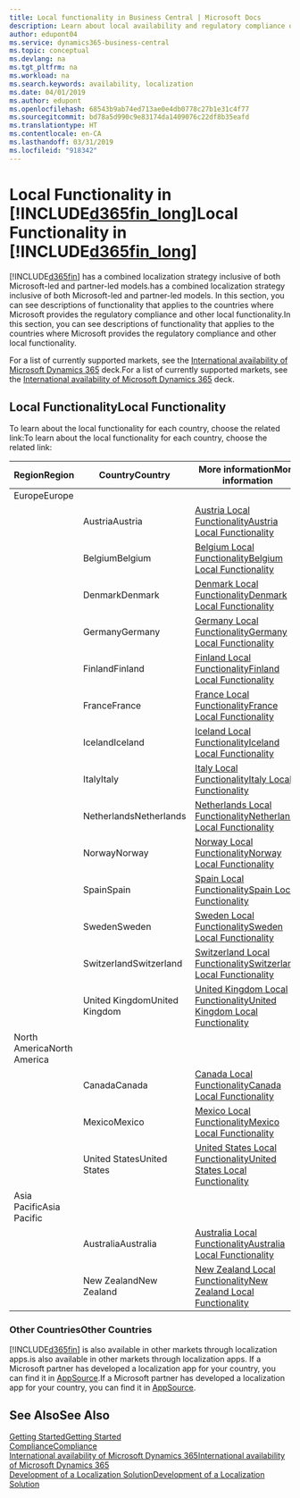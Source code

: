 ```yaml
---
title: Local functionality in Business Central | Microsoft Docs
description: Learn about local availability and regulatory compliance of Dynamics 365 Business Central.
author: edupont04
ms.service: dynamics365-business-central
ms.topic: conceptual
ms.devlang: na
ms.tgt_pltfrm: na
ms.workload: na
ms.search.keywords: availability, localization
ms.date: 04/01/2019
ms.author: edupont
ms.openlocfilehash: 68543b9ab74ed713ae0e4db0778c27b1e31c4f77
ms.sourcegitcommit: bd78a5d990c9e83174da1409076c22df8b35eafd
ms.translationtype: HT
ms.contentlocale: en-CA
ms.lasthandoff: 03/31/2019
ms.locfileid: "918342"
---
```

# <a name="local-functionality-in-included365finlongincludesd365finlongmdmd"></a><span data-ttu-id="417b1-103">Local Functionality in [!INCLUDE[d365fin_long](includes/d365fin_long_md.md)]</span><span class="sxs-lookup"><span data-stu-id="417b1-103">Local Functionality in [!INCLUDE[d365fin_long](includes/d365fin_long_md.md)]</span></span>
[!INCLUDE[d365fin](includes/d365fin_md.md)] <span data-ttu-id="417b1-104">has a combined localization strategy inclusive of both Microsoft-led and partner-led models.</span><span class="sxs-lookup"><span data-stu-id="417b1-104">has a combined localization strategy inclusive of both Microsoft-led and partner-led models.</span></span> <span data-ttu-id="417b1-105">In this section, you can see descriptions of functionality that applies to the countries where Microsoft provides the regulatory compliance and other local functionality.</span><span class="sxs-lookup"><span data-stu-id="417b1-105">In this section, you can see descriptions of functionality that applies to the countries where Microsoft provides the regulatory compliance and other local functionality.</span></span>  

<span data-ttu-id="417b1-106">For a list of currently supported markets, see the [International availability of Microsoft Dynamics 365](https://docs.microsoft.com/en-us/dynamics365/get-started/availability) deck.</span><span class="sxs-lookup"><span data-stu-id="417b1-106">For a list of currently supported markets, see the [International availability of Microsoft Dynamics 365](https://docs.microsoft.com/en-us/dynamics365/get-started/availability) deck.</span></span>  

## <a name="local-functionality"></a><span data-ttu-id="417b1-107">Local Functionality</span><span class="sxs-lookup"><span data-stu-id="417b1-107">Local Functionality</span></span>
<span data-ttu-id="417b1-108">To learn about the local functionality for each country, choose the related link:</span><span class="sxs-lookup"><span data-stu-id="417b1-108">To learn about the local functionality for each country, choose the related link:</span></span>

| <span data-ttu-id="417b1-109">Region</span><span class="sxs-lookup"><span data-stu-id="417b1-109">Region</span></span> | <span data-ttu-id="417b1-110">Country</span><span class="sxs-lookup"><span data-stu-id="417b1-110">Country</span></span> | <span data-ttu-id="417b1-111">More information</span><span class="sxs-lookup"><span data-stu-id="417b1-111">More information</span></span> |
| --- | --- |--- |
| <span data-ttu-id="417b1-112">Europe</span><span class="sxs-lookup"><span data-stu-id="417b1-112">Europe</span></span> |  | |
|        | <span data-ttu-id="417b1-113">Austria</span><span class="sxs-lookup"><span data-stu-id="417b1-113">Austria</span></span> | [<span data-ttu-id="417b1-114">Austria Local Functionality</span><span class="sxs-lookup"><span data-stu-id="417b1-114">Austria Local Functionality</span></span>](localfunctionality/austria/austria-local-functionality.md) |
|        | <span data-ttu-id="417b1-115">Belgium</span><span class="sxs-lookup"><span data-stu-id="417b1-115">Belgium</span></span> |  [<span data-ttu-id="417b1-116">Belgium Local Functionality</span><span class="sxs-lookup"><span data-stu-id="417b1-116">Belgium Local Functionality</span></span>](localfunctionality/belgium/belgium-local-functionality.md) |
|        | <span data-ttu-id="417b1-117">Denmark</span><span class="sxs-lookup"><span data-stu-id="417b1-117">Denmark</span></span> | [<span data-ttu-id="417b1-118">Denmark Local Functionality</span><span class="sxs-lookup"><span data-stu-id="417b1-118">Denmark Local Functionality</span></span>](localfunctionality/denmark/denmark-local-functionality.md) |
|        | <span data-ttu-id="417b1-119">Germany</span><span class="sxs-lookup"><span data-stu-id="417b1-119">Germany</span></span> | [<span data-ttu-id="417b1-120">Germany Local Functionality</span><span class="sxs-lookup"><span data-stu-id="417b1-120">Germany Local Functionality</span></span>](localfunctionality/germany/germany-local-functionality.md) |
|        | <span data-ttu-id="417b1-121">Finland</span><span class="sxs-lookup"><span data-stu-id="417b1-121">Finland</span></span> | [<span data-ttu-id="417b1-122">Finland Local Functionality</span><span class="sxs-lookup"><span data-stu-id="417b1-122">Finland Local Functionality</span></span>](localfunctionality/finland/finland-local-functionality.md) |
|        | <span data-ttu-id="417b1-123">France</span><span class="sxs-lookup"><span data-stu-id="417b1-123">France</span></span> | [<span data-ttu-id="417b1-124">France Local Functionality</span><span class="sxs-lookup"><span data-stu-id="417b1-124">France Local Functionality</span></span>](localfunctionality/france/france-local-functionality.md) |
|        | <span data-ttu-id="417b1-125">Iceland</span><span class="sxs-lookup"><span data-stu-id="417b1-125">Iceland</span></span> | [<span data-ttu-id="417b1-126">Iceland Local Functionality</span><span class="sxs-lookup"><span data-stu-id="417b1-126">Iceland Local Functionality</span></span>](localfunctionality/iceland/iceland-local-functionality.md) |
|        | <span data-ttu-id="417b1-127">Italy</span><span class="sxs-lookup"><span data-stu-id="417b1-127">Italy</span></span> | [<span data-ttu-id="417b1-128">Italy Local Functionality</span><span class="sxs-lookup"><span data-stu-id="417b1-128">Italy Local Functionality</span></span>](localfunctionality/italy/italy-local-functionality.md) |
|        | <span data-ttu-id="417b1-129">Netherlands</span><span class="sxs-lookup"><span data-stu-id="417b1-129">Netherlands</span></span> | [<span data-ttu-id="417b1-130">Netherlands Local Functionality</span><span class="sxs-lookup"><span data-stu-id="417b1-130">Netherlands Local Functionality</span></span>](localfunctionality/netherlands/netherlands-local-functionality.md) |
|        | <span data-ttu-id="417b1-131">Norway</span><span class="sxs-lookup"><span data-stu-id="417b1-131">Norway</span></span> | [<span data-ttu-id="417b1-132">Norway Local Functionality</span><span class="sxs-lookup"><span data-stu-id="417b1-132">Norway Local Functionality</span></span>](localfunctionality/norway/norway-local-functionality.md) |
|        | <span data-ttu-id="417b1-133">Spain</span><span class="sxs-lookup"><span data-stu-id="417b1-133">Spain</span></span> | [<span data-ttu-id="417b1-134">Spain Local Functionality</span><span class="sxs-lookup"><span data-stu-id="417b1-134">Spain Local Functionality</span></span>](localfunctionality/spain/spain-local-functionality.md) |
|        | <span data-ttu-id="417b1-135">Sweden</span><span class="sxs-lookup"><span data-stu-id="417b1-135">Sweden</span></span> | [<span data-ttu-id="417b1-136">Sweden Local Functionality</span><span class="sxs-lookup"><span data-stu-id="417b1-136">Sweden Local Functionality</span></span>](localfunctionality/sweden/sweden-local-functionality.md) |
|        | <span data-ttu-id="417b1-137">Switzerland</span><span class="sxs-lookup"><span data-stu-id="417b1-137">Switzerland</span></span> | [<span data-ttu-id="417b1-138">Switzerland Local Functionality</span><span class="sxs-lookup"><span data-stu-id="417b1-138">Switzerland Local Functionality</span></span>](localfunctionality/switzerland/switzerland-local-functionality.md) |
|        | <span data-ttu-id="417b1-139">United Kingdom</span><span class="sxs-lookup"><span data-stu-id="417b1-139">United Kingdom</span></span> | [<span data-ttu-id="417b1-140">United Kingdom Local Functionality</span><span class="sxs-lookup"><span data-stu-id="417b1-140">United Kingdom Local Functionality</span></span>](localfunctionality/unitedkingdom/united-kingdom-local-functionality.md) |
| <span data-ttu-id="417b1-141">North America</span><span class="sxs-lookup"><span data-stu-id="417b1-141">North America</span></span> |       |  |
|        | <span data-ttu-id="417b1-142">Canada</span><span class="sxs-lookup"><span data-stu-id="417b1-142">Canada</span></span>|[<span data-ttu-id="417b1-143">Canada Local Functionality</span><span class="sxs-lookup"><span data-stu-id="417b1-143">Canada Local Functionality</span></span>](localfunctionality/canada/canada-local-functionality.md) |
|        | <span data-ttu-id="417b1-144">Mexico</span><span class="sxs-lookup"><span data-stu-id="417b1-144">Mexico</span></span> | [<span data-ttu-id="417b1-145">Mexico Local Functionality</span><span class="sxs-lookup"><span data-stu-id="417b1-145">Mexico Local Functionality</span></span>](localfunctionality/mexico/mexico-local-functionality.md) |
|        | <span data-ttu-id="417b1-146">United States</span><span class="sxs-lookup"><span data-stu-id="417b1-146">United States</span></span>|[<span data-ttu-id="417b1-147">United States Local Functionality</span><span class="sxs-lookup"><span data-stu-id="417b1-147">United States Local Functionality</span></span>](localfunctionality/unitedstates/united-states-local-functionality.md) |
| <span data-ttu-id="417b1-148">Asia Pacific</span><span class="sxs-lookup"><span data-stu-id="417b1-148">Asia Pacific</span></span> |       |  |
|        | <span data-ttu-id="417b1-149">Australia</span><span class="sxs-lookup"><span data-stu-id="417b1-149">Australia</span></span> | [<span data-ttu-id="417b1-150">Australia Local Functionality</span><span class="sxs-lookup"><span data-stu-id="417b1-150">Australia Local Functionality</span></span>](localfunctionality/australia/australia-local-functionality.md) |
|        | <span data-ttu-id="417b1-151">New Zealand</span><span class="sxs-lookup"><span data-stu-id="417b1-151">New Zealand</span></span> | [<span data-ttu-id="417b1-152">New Zealand Local Functionality</span><span class="sxs-lookup"><span data-stu-id="417b1-152">New Zealand Local Functionality</span></span>](localfunctionality/newzealand/new-zealand-local-functionality.md) |

### <a name="other-countries"></a><span data-ttu-id="417b1-153">Other Countries</span><span class="sxs-lookup"><span data-stu-id="417b1-153">Other Countries</span></span>
[!INCLUDE[d365fin](includes/d365fin_md.md)] <span data-ttu-id="417b1-154">is also available in other markets through localization apps.</span><span class="sxs-lookup"><span data-stu-id="417b1-154">is also available in other markets through localization apps.</span></span> <span data-ttu-id="417b1-155">If a Microsoft partner has developed a localization app for your country, you can find it in [AppSource](https://appsource.microsoft.com/en-us/product/dynamics-365-business-central/).</span><span class="sxs-lookup"><span data-stu-id="417b1-155">If a Microsoft partner has developed a localization app for your country, you can find it in [AppSource](https://appsource.microsoft.com/en-us/product/dynamics-365-business-central/).</span></span>

## <a name="see-also"></a><span data-ttu-id="417b1-156">See Also</span><span class="sxs-lookup"><span data-stu-id="417b1-156">See Also</span></span>
[<span data-ttu-id="417b1-157">Getting Started</span><span class="sxs-lookup"><span data-stu-id="417b1-157">Getting Started</span></span>](product-get-started.md)  
[<span data-ttu-id="417b1-158">Compliance</span><span class="sxs-lookup"><span data-stu-id="417b1-158">Compliance</span></span>](compliance/compliance-overview.md)  
[<span data-ttu-id="417b1-159">International availability of Microsoft Dynamics 365</span><span class="sxs-lookup"><span data-stu-id="417b1-159">International availability of Microsoft Dynamics 365</span></span>](https://docs.microsoft.com/en-us/dynamics365/get-started/availability)  
[<span data-ttu-id="417b1-160">Development of a Localization Solution</span><span class="sxs-lookup"><span data-stu-id="417b1-160">Development of a Localization Solution</span></span>](/dynamics365/business-central/dev-itpro/developer/readiness/readiness-develop-localization)  
